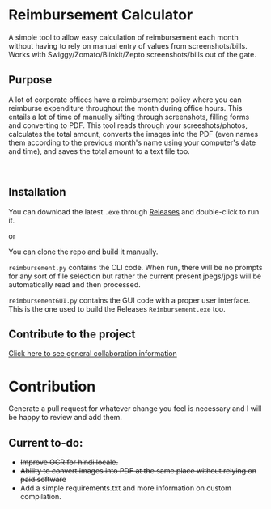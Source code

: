 # Reimbursement Calculator
A simple tool to allow easy calculation of reimbursement each month without having to rely on manual entry of values from screenshots/bills. Works with Swiggy/Zomato/Blinkit/Zepto screenshots/bills out of the gate.

## Purpose
A lot of corporate offices have a reimbursement policy where you can reimburse expenditure throughout the month during office hours. This entails a lot of time of manually sifting through screenshots, filling forms and converting to PDF. This tool reads through your screeshots/photos, calculates the total amount, converts the images into the PDF (even names them according to the previous month's name using your computer's date and time), and saves the total amount to a text file too.

<br>

## Installation
You can download the latest ```.exe``` through [Releases](https://github.com/sudotman/zwigato-reimbursement-calculator/releases/) and double-click to run it.

or

You can clone the repo and build it manually.

```reimbursement.py``` contains the CLI code. When run, there will be no prompts for any sort of file selection but rather the current present jpegs/jpgs will be automatically read and then processed.

```reimbursementGUI.py``` contains the GUI code with a proper user interface. This is the one used to build the Releases ```Reimbursement.exe``` too.

## Contribute to the project
[Click here to see general collaboration information](#contribution)


# Contribution
Generate a pull request for whatever change you feel is necessary and I will be happy to review and add them.

## Current to-do:
- ~~Improve OCR for hindi locale.~~
- ~~Ability to convert images into PDF at the same place without relying on paid software~~
- Add a simple requirements.txt and more information on custom compilation.